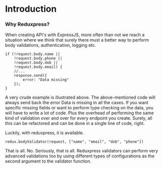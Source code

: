 # Introduction


### Why Reduxpress?

When creating API's with ExpressJS, 
more often than not we reach a situation 
where we think that surely there must a 
better way to perform body validations, 
authentication, logging etc. 

```
if (!request.body.name ||
    !request.body.phone ||
    !request.body.dob ||
    !request.body.email) {
    //...
    response.send({
        error: "Data missing"
    });
}
```
A very crude example is illustrated above. The above-mentioned code will always send back the error Data is missing in all the cases. If you want specific missing fields or want to perform type checking on the data, you will have to write a lot of code. Plus the overhead of performing the same kind of validation over and over for every endpoint you create. Surely, all this can be refactored and can be done in a single line of code, right.

Luckily, with reduxpress, it is available. 

```
redux.bodyValidator(request, ["name", "email", "dob", "phone"])
```

That is all. No. Seriously, that is all. Reduxpress validators can perform very advanced validations too by using different types of configurations as the second argument to the validator function.

